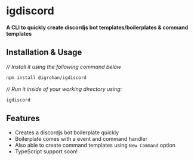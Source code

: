 
# igdiscord

**A CLI to quickly create discordjs bot templates/boilerplates & command templates**


## Installation & Usage

*// Install it using the following command below*
```bash
npm install @igrohan/igdiscord
```

*// Run it inside of your working directory using:*
```bash
igdiscord 
```


## Features

- Creates a discordjs bot boilerplate quickly
- Boilerplate comes with a event and command handler
- Also able to create command templates using `New Command` option
- TypeScript support soon!

